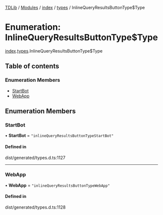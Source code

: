 [TDLib](../README.md) / [Modules](../modules.md) / [index](../modules/index.md) / [types](../modules/index.types.md) / InlineQueryResultsButtonType$Type

# Enumeration: InlineQueryResultsButtonType$Type

[index](../modules/index.md).[types](../modules/index.types.md).InlineQueryResultsButtonType$Type

## Table of contents

### Enumeration Members

- [StartBot](index.types.InlineQueryResultsButtonType_Type.md#startbot)
- [WebApp](index.types.InlineQueryResultsButtonType_Type.md#webapp)

## Enumeration Members

### StartBot

• **StartBot** = ``"inlineQueryResultsButtonTypeStartBot"``

#### Defined in

dist/generated/types.d.ts:1127

___

### WebApp

• **WebApp** = ``"inlineQueryResultsButtonTypeWebApp"``

#### Defined in

dist/generated/types.d.ts:1128
